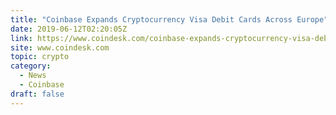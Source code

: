 ```yaml
---
title: "Coinbase Expands Cryptocurrency Visa Debit Cards Across Europe"
date: 2019-06-12T02:20:05Z
link: https://www.coindesk.com/coinbase-expands-cryptocurrency-visa-debit-cards-across-europe?utm_medium=RSS&utm_source=hune
site: www.coindesk.com
topic: crypto
category:
  - News
  - Coinbase
draft: false
---
```

